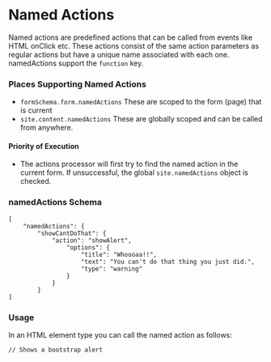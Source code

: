 # Named Actions
Named actions are predefined actions that can be called from events like HTML onClick etc. These actions consist of the same action parameters as regular actions but have a unique name associated with each one. namedActions support the  `function` key.

### Places Supporting Named Actions
* `formSchema.form.namedActions` These are scoped to the form (page) that is current
* `site.content.namedActions` These are globally scoped and can be called from anywhere.

#### Priority of Execution
* The actions processor will first try to find the named action in the current form. If unsuccessful, the global `site.namedActions` object is checked.

### namedActions Schema

```
[
    "namedActions": {
        "showCantDoThat": {
            "action": "showAlert",
                "options": {
                    "title": "Whoooaa!!",
                    "text": "You can't do that thing you just did.",
                    "type": "warning"
                }
            }
        }
]
```

### Usage
In an HTML element type you can call the named action as follows:
```
// Shows a bootstrap alert


```



